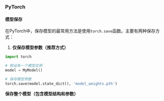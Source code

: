 ### PyTorch

#### 模型保存

在PyTorch中，保存模型的最常用方法是使用`torch.save`函数。主要有两种保存方式：

1.  **仅保存模型参数（推荐方式）**
~~~py
import torch

# 假设有一个模型实例
model = MyModel()

# 保存模型参数
torch.save(model.state_dict(), 'model_weights.pth')
~~~
**保存整个模型（包含模型结构和参数）**
<!--stackedit_data:
eyJoaXN0b3J5IjpbMjkxODgyMDQxXX0=
-->